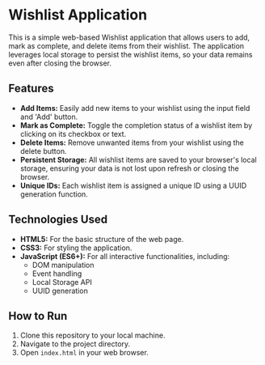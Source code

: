 # Wishlist Application

This is a simple web-based Wishlist application that allows users to add, mark as complete, and delete items from their wishlist. The application leverages local storage to persist the wishlist items, so your data remains even after closing the browser.

## Features

*   **Add Items:** Easily add new items to your wishlist using the input field and 'Add' button.
*   **Mark as Complete:** Toggle the completion status of a wishlist item by clicking on its checkbox or text.
*   **Delete Items:** Remove unwanted items from your wishlist using the delete button.
*   **Persistent Storage:** All wishlist items are saved to your browser's local storage, ensuring your data is not lost upon refresh or closing the browser.
*   **Unique IDs:** Each wishlist item is assigned a unique ID using a UUID generation function.

## Technologies Used

*   **HTML5:** For the basic structure of the web page.
*   **CSS3:** For styling the application.
*   **JavaScript (ES6+):** For all interactive functionalities, including:
    *   DOM manipulation
    *   Event handling
    *   Local Storage API
    *   UUID generation

## How to Run

1.  Clone this repository to your local machine.
2.  Navigate to the project directory.
3.  Open `index.html` in your web browser.

